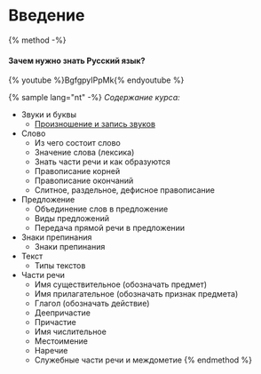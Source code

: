 # Введение

{% method -%}
#### Зачем нужно знать Русский язык?

{% youtube %}BgfgpyIPpMk{% endyoutube %}

{% sample lang="nt" -%} 
*Содержание курса:*

* Звуки и буквы
  * [Произношение и запись звуков](russian-language/01-Proiznoshenie-i-zapis-zvukov.md)
* Слово
  * Из чего состоит слово
  * Значение слова (лексика)
  * Знать части речи и как образуются
  * Правописание корней
  * Правописание окончаний
  * Слитное, раздельное, дефисное правописание
* Предложение
  * Объединение слов в предложение
  * Виды предложений
  * Передача прямой речи в предложении
* Знаки препинания
  * Знаки препинания
* Текст
  * Типы текстов
* Части речи
  * Имя существительное (обозначать предмет)
  * Имя прилагательное (обозначать признак предмета)
  * Глагол (обозначать действие)
  * Деепричастие
  * Причастие
  * Имя числительное
  * Местоимение
  * Наречие
  * Служебные части речи и междометие
{% endmethod %}
